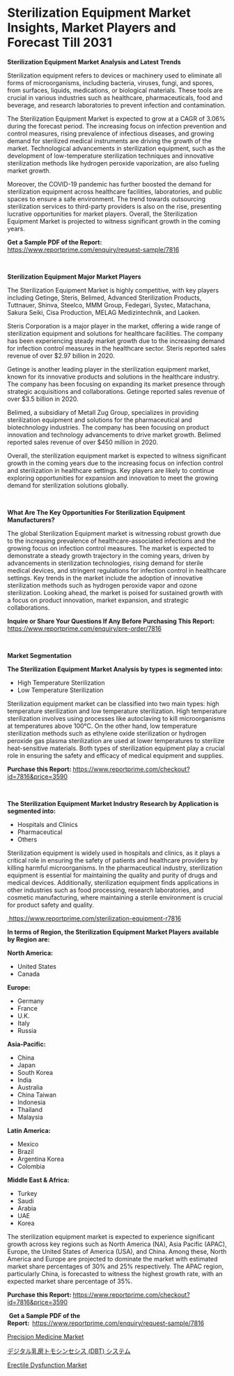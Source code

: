 <p><h1>Sterilization Equipment Market Insights, Market Players and Forecast Till 2031</h1></p><p><strong>Sterilization Equipment Market Analysis and Latest Trends</strong></p>
<p><p>Sterilization equipment refers to devices or machinery used to eliminate all forms of microorganisms, including bacteria, viruses, fungi, and spores, from surfaces, liquids, medications, or biological materials. These tools are crucial in various industries such as healthcare, pharmaceuticals, food and beverage, and research laboratories to prevent infection and contamination.</p><p>The Sterilization Equipment Market is expected to grow at a CAGR of 3.06% during the forecast period. The increasing focus on infection prevention and control measures, rising prevalence of infectious diseases, and growing demand for sterilized medical instruments are driving the growth of the market. Technological advancements in sterilization equipment, such as the development of low-temperature sterilization techniques and innovative sterilization methods like hydrogen peroxide vaporization, are also fueling market growth.</p><p>Moreover, the COVID-19 pandemic has further boosted the demand for sterilization equipment across healthcare facilities, laboratories, and public spaces to ensure a safe environment. The trend towards outsourcing sterilization services to third-party providers is also on the rise, presenting lucrative opportunities for market players. Overall, the Sterilization Equipment Market is projected to witness significant growth in the coming years.</p></p>
<p><strong>Get a Sample PDF of the Report:&nbsp;</strong> <a href="https://www.reportprime.com/enquiry/request-sample/7816">https://www.reportprime.com/enquiry/request-sample/7816</a></p>
<p>&nbsp;</p>
<p><strong>Sterilization Equipment Major Market Players</strong></p>
<p><p>The Sterilization Equipment Market is highly competitive, with key players including Getinge, Steris, Belimed, Advanced Sterilization Products, Tuttnauer, Shinva, Steelco, MMM Group, Fedegari, Systec, Matachana, Sakura Seiki, Cisa Production, MELAG Medizintechnik, and Laoken. </p><p>Steris Corporation is a major player in the market, offering a wide range of sterilization equipment and solutions for healthcare facilities. The company has been experiencing steady market growth due to the increasing demand for infection control measures in the healthcare sector. Steris reported sales revenue of over $2.97 billion in 2020.</p><p>Getinge is another leading player in the sterilization equipment market, known for its innovative products and solutions in the healthcare industry. The company has been focusing on expanding its market presence through strategic acquisitions and collaborations. Getinge reported sales revenue of over $3.5 billion in 2020.</p><p>Belimed, a subsidiary of Metall Zug Group, specializes in providing sterilization equipment and solutions for the pharmaceutical and biotechnology industries. The company has been focusing on product innovation and technology advancements to drive market growth. Belimed reported sales revenue of over $450 million in 2020.</p><p>Overall, the sterilization equipment market is expected to witness significant growth in the coming years due to the increasing focus on infection control and sterilization in healthcare settings. Key players are likely to continue exploring opportunities for expansion and innovation to meet the growing demand for sterilization solutions globally.</p></p>
<p>&nbsp;</p>
<p><strong>What Are The Key Opportunities For Sterilization Equipment Manufacturers?</strong></p>
<p><p>The global Sterilization Equipment market is witnessing robust growth due to the increasing prevalence of healthcare-associated infections and the growing focus on infection control measures. The market is expected to demonstrate a steady growth trajectory in the coming years, driven by advancements in sterilization technologies, rising demand for sterile medical devices, and stringent regulations for infection control in healthcare settings. Key trends in the market include the adoption of innovative sterilization methods such as hydrogen peroxide vapor and ozone sterilization. Looking ahead, the market is poised for sustained growth with a focus on product innovation, market expansion, and strategic collaborations.</p></p>
<p><strong>Inquire or Share Your Questions If Any Before Purchasing This Report:</strong> <a href="https://www.reportprime.com/enquiry/pre-order/7816">https://www.reportprime.com/enquiry/pre-order/7816</a></p>
<p>&nbsp;</p>
<p><strong>Market Segmentation</strong></p>
<p><strong>The Sterilization Equipment Market Analysis by types is segmented into:</strong></p>
<p><ul><li>High Temperature Sterilization</li><li>Low Temperature Sterilization</li></ul></p>
<p><p>Sterilization equipment market can be classified into two main types: high temperature sterilization and low temperature sterilization. High temperature sterilization involves using processes like autoclaving to kill microorganisms at temperatures above 100°C. On the other hand, low temperature sterilization methods such as ethylene oxide sterilization or hydrogen peroxide gas plasma sterilization are used at lower temperatures to sterilize heat-sensitive materials. Both types of sterilization equipment play a crucial role in ensuring the safety and efficacy of medical equipment and supplies.</p></p>
<p><strong>Purchase this Report:&nbsp;</strong><a href="https://www.reportprime.com/checkout?id=7816&price=3590">https://www.reportprime.com/checkout?id=7816&price=3590</a></p>
<p>&nbsp;</p>
<p><strong>The Sterilization Equipment Market Industry Research by Application is segmented into:</strong></p>
<p><ul><li>Hospitals and Clinics</li><li>Pharmaceutical</li><li>Others</li></ul></p>
<p><p>Sterilization equipment is widely used in hospitals and clinics, as it plays a critical role in ensuring the safety of patients and healthcare providers by killing harmful microorganisms. In the pharmaceutical industry, sterilization equipment is essential for maintaining the quality and purity of drugs and medical devices. Additionally, sterilization equipment finds applications in other industries such as food processing, research laboratories, and cosmetic manufacturing, where maintaining a sterile environment is crucial for product safety and quality.</p></p>
<p><a href="https://www.reportprime.com/sterilization-equipment-r7816">&nbsp;https://www.reportprime.com/sterilization-equipment-r7816</a></p>
<p><strong>In terms of Region, the Sterilization Equipment Market Players available by Region are:</strong></p>
<p>
    <p> <strong> North America: </strong>
        <ul>
            <li>United States</li>
            <li>Canada</li>
        </ul>
        </p> 
    <p> <strong> Europe: </strong>
        <ul>
            <li>Germany</li>
            <li>France</li>
            <li>U.K.</li>
            <li>Italy</li>
            <li>Russia</li>
        </ul>
        </p> 
    <p> <strong> Asia-Pacific: </strong>
        <ul>
            <li>China</li>
            <li>Japan</li>
            <li>South Korea</li>
            <li>India</li>
            <li>Australia</li>
            <li>China Taiwan</li>
            <li>Indonesia</li>
            <li>Thailand</li>
            <li>Malaysia</li>
        </ul>
        </p> 
    <p> <strong> Latin America: </strong>
        <ul>
            <li>Mexico</li>
            <li>Brazil</li>
            <li>Argentina Korea</li>
            <li>Colombia</li>
        </ul>
        </p> 
    <p> <strong> Middle East & Africa: </strong>
        <ul>
            <li>Turkey</li>
            <li>Saudi</li>
            <li>Arabia</li>
            <li>UAE</li>
            <li>Korea</li>
        </ul>
    </p>
    </p>
<p><p>The sterilization equipment market is expected to experience significant growth across key regions such as North America (NA), Asia Pacific (APAC), Europe, the United States of America (USA), and China. Among these, North America and Europe are projected to dominate the market with estimated market share percentages of 30% and 25% respectively. The APAC region, particularly China, is forecasted to witness the highest growth rate, with an expected market share percentage of 35%.</p></p>
<p><strong>Purchase this Report: </strong><a href="https://www.reportprime.com/checkout?id=7816&price=3590">https://www.reportprime.com/checkout?id=7816&price=3590</a></p>
<p>&nbsp;<strong>Get a Sample PDF of the Report:&nbsp;&nbsp;</strong><a href="https://www.reportprime.com/enquiry/request-sample/7816">https://www.reportprime.com/enquiry/request-sample/7816</a></p>
<p><strong></strong></p>
<p><p><a href="https://github.com/marloy8/Market-Research-Report-List-6/blob/main/precision-medicine-market.md">Precision Medicine Market</a></p><p><a href="https://github.com/NikitaBruen/Market-Research-Report-List-2/blob/main/492852884734.md">デジタル乳房トモシンセシス (DBT) システム</a></p><p><a href="https://github.com/jodemen/Market-Research-Report-List-4/blob/main/erectile-dysfunction-market.md">Erectile Dysfunction Market</a></p></p>